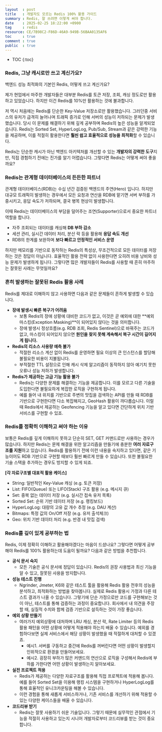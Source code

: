 ```yaml
---
layout  : post
title   : 개발자도 모르는 Redis 100% 활용 가이드
summary : Redis, 잘 쓰려면 이렇게 써야 합니다.
date    : 2025-02-25 18:22:00 +0900
tag     : redis
resource: CE/7B98C2-F86D-46A9-949B-56BAA0135AF6
toc     : true
comment : true
public  : true
---
```

* TOC
{:toc}

### Redis, 그냥 캐시로만 쓰고 계신가요?

백엔드 성능 최적화의 기본인 Redis, 어떻게 쓰고 계신가요?

제가 현업에서 마주한 개발자들은 대부분 Redis를 토큰 저장, 조회, 캐싱 정도로만 활용하고 있었습니다. 하지만 이건 Redis를 10%만 활용하는 것에 불과합니다. 

저 역시 처음에는 Redis를 단순한 Key-Value 저장소로만 활용했습니다. 그러던중 서비스의 유저가 급격히 늘어나며 트래픽 증가로 인해 서버의 성능이 저하되는 문제가 발생했습니다. 당시 이 문제를 해결하기 위해 깊게 공부하며 Redis의 높은 성능을 알게되었습니다. Redis는 Sorted Set, HyperLogLog, Pub/Sub, Stream과 같은 강력한 기능을 제공하며, 이를 적절히 활용한다면 **훨씬 쉽고 효율적으로 성능을 최적화**할 수 있습니다. 

Redis는 단순한 캐시가 아닌 백엔드 아키텍처를 개선할 수 있는 **개발자의 강력한 도구**지만, 직접 경험하기 전에는 진가를 알기 어렵습니다. 그렇다면 Redis는 어떻게 써야 좋을까요? 

### Redis는 관계형 데이터베이스의 든든한 파트너

관계형 데이터베이스(RDB)는 수십 년간 검증된 백엔드의 주연(Hero) 입니다. 하지만 대규모 트래픽이 발생하는 경우에서 모든 요청과 연산을 RDB에 맡기면 서버 부하를 가중시키고, 응답 속도가 저하되며, 결국 병목 현상이 발생합니다. 

이때 Redis는 데이터베이스의 부담을 덜어주는 조연(Supporter)으로서 중요한 파트너 역할을 합니다.

- 자주 조회되는 데이터를 캐싱해 **DB 부하 감소**
- 세션 관리, 실시간 데이터 처리, 분산 락 등을 활용해 **응답 속도 개선**
- RDB의 한계를 보완하며 **보다 빠르고 안정적인 서비스 운영**

하지만 메모리를 기반으로 동작하는 Redis의 특성상, 무조건적으로 모든 데이터를 저장하는 것은 정답이 아닙니다. 효율적인 활용 전략 없이 사용한다면 오히려 비용 낭비와 성능 문제가 발생하게 됩니다. 그렇다면 많은 개발자들이 Redis를 사용할 때 흔히 마주하는 잘못된 사례는 무엇일까요? 

### 흔히 발생하는 잘못된 Redis 활용 사례

Redis를 제대로 이해하지 않고 사용하면 다음과 같은 문제들이 흔하게 발생할 수 있습니다. 

- **장애 발생시 빠른 복구가 어려움**
    - 보통 Redis의 장애 상황에 대비한 코드가 없고, 이것은 곧 예외에 대한 **예외 마스킹(Exception Masking)**이 되어있지 않다는 것을 의미합니다.
    - 장애 발생시 정상흐름(e.g. RDB 조회, Redis Sentinel)으로 바꿔주는 코드가 없고, 마스킹이 되어있지 않으면 **원인을 찾지 못해 계속해서 복구 시간이 길어지게 됩니다.**
- **Redis의 리소스 사용량 예측 불가**
    - 적절한 리소스 계산 없이 Redis를 운영하면 필요 이상의 큰 인스턴스를 할당해 불필요한 비용이 지불됩니다.
    - 부적절한 TTL 설정으로 인해 캐시 삭제 알고리즘이 동작하지 않아 예기치 못한 오류나 성능 저하가 발생합니다.
- **Redis가 제공하는 고급 기능 활용 불가**
    - Redis는 다양한 문제를 해결하는 기능을 제공합니다. 이를 모르고 다른 기술을 도입한다면 불필요하게 복잡한 로직을 구현하게 됩니다.
    - 예를 들어 내 위치를 기반으로 주변의 맛집을 검색하는 API를 만들 때 RDB를 기반으로 구현한다면 다소 복잡해지고, GeoHash 활용이 까다롭습니다. 이럴 때 Redis에서 제공하는 Geofencing 기능을 알고 있다면 간단하게 위치 기반 서비스를 구현할 수 있죠.

### Redis를 정확히 이해하고 써야 하는 이유

보통은 Redis를 깊게 이해하지 못하고 단순히 SET, GET 커맨드로만 사용하는 경우가 많습니다. 하지만 Redis는 문제 해결을 위한 알고리즘을 만들기에 충분한 **여러 자료구조를 지원**하고 있습니다. Redis를 활용하기 전에 이런 내용을 숙지하고 있다면, 같은 기능이어도 RDB 기반으로 구현할 때보다 훨씬 빠르게 만들 수 있습니다. 또한 불필요한 기술 스택을 추가하는 경우도 방지할 수 있게 되죠. 

**[각 자료구조별 대표적 활용 케이스]**

- String: 일반적인 Key-Value 캐싱 (e.g. 토큰 저장)
- List: FIFO(Queue) 또는 LIFO(Stack) 구조 활용 (e.g. 메시지 큐)
- Set: 중복 없는 데이터 저장 (e.g. 실시간 접속 유저 목록)
- Sorted Set: 순위 기반 데이터 저장 (e.g. 랭킹보드)
- HyperLogLog: 대량의 고유 값 개수 추정 (e.g. DAU 계산)
- Bitmaps: 특정 값의 On/Off 저장 (e.g. 유저 출석체크)
- Geo: 위치 기반 데이터 처리 (e.g. 반경 내 맛집 검색)

### Redis를 깊이 있게 공부하는 법

Redis, 이제 정확히 이해하고 활용해야겠다는 마음이 드셨나요? 그렇다면 어떻게 공부해야 Redis를 100% 활용하는데 도움이 될까요? 다음과 같은 방법을 추천합니다. 

- **공식 문서 숙지**
    - 모든 기술은 공식 문서에 정답이 있습니다. Redis의 권장 사용법과 최신 기능을 알 수 있고, 잘못된 사용을 방지합니다.
- **성능 테스트 진행**
    - Ngrinder, Jmeter, K6와 같은 테스트 툴을 활용해 Redis 활용 전후의 성능을 분석하고, 최적화하는 방법을 찾아봅니다. 실제로 Redis 활용시 가정과 다른 테스트 결과가 나올 수 있습니다. 그렇기에 단순 가정으로만 코드를 구현해보는 것이 아닌, 테스트를 통해 검증하는 과정이 중요합니다. 회사에서 내 의견을 주장할 때, 실질적 수치와 함께 검증 기반으로 설득하는 것이 가장 좋습니다.
- **예외 상황 만들기**
    - 여러가지 예외상황에 대처하며 LRU 캐싱, 분산 락, Rate Limiter 등의 Redis 활용 패턴을 어떤 상황에 어떻게 적용해야 하는지 배울 수 있습니다. 예외를 경험하다보면 실제 서비스에서 해당 상황이 발생했을 때 적절하게 대처할 수 있겠죠.
        - 예시1. 서버를 구동하고 중간에 Redis를 꺼버린다면 어떤 상황이 발생할지 인위적으로 환경을 만들어보세요.
        - 예시2. 굉장히 부하가 많은 커맨드의 연산으로 로직을 구성해서 Redis에 부하를 가한다면 어떤 상황이 발생하는지 알아보세요.
- **실전 프로젝트 적용**
    - Redis가 제공하는 다양한 자료구조를 활용해 직접 프로젝트에 적용해 봅니다. 예를 들어 Sorted Set을 이용해 랭킹 시스템을 구현하거나 HyperLogLog를 통해 효율적인 유니크카운팅을 해볼 수 있습니다.
    - 이런 경험을 통해 새롭게 서비스하거나, 기존 서비스를 개선하기 위해 적용할 수 있는 다양한 케이스들을 배울 수 있습니다.
- **코드리뷰 받기**
    - Redis는 잘못 사용하기 쉬운 기술입니다. 그렇기 때문에 실무적인 관점에서 기능을 적절히 사용하고 있는지 시니어 개발자로부터 코드리뷰를 받는 것이 중요합니다.
